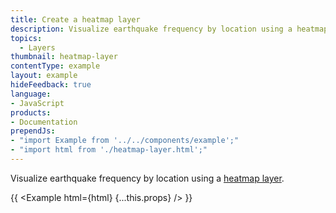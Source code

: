 ```yaml
---
title: Create a heatmap layer
description: Visualize earthquake frequency by location using a heatmap layer.
topics:
  - Layers
thumbnail: heatmap-layer
contentType: example
layout: example
hideFeedback: true
language:
- JavaScript
products:
- Documentation
prependJs:
- "import Example from '../../components/example';"
- "import html from './heatmap-layer.html';"
---
```


Visualize earthquake frequency by location using a [heatmap layer](https://docs.goong.io/docs/style-spec/layers/#heatmap).

{{ <Example html={html} {...this.props} /> }}
